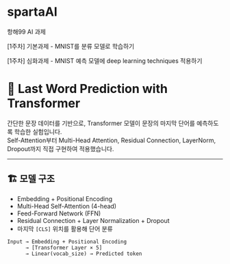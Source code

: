 # spartaAI
항해99 AI 과제

[1주차] 기본과제 - MNIST를 분류 모델로 학습하기

[1주차] 심화과제 - MNIST 예측 모델에 deep learning techniques 적용하기


# 🧠 Last Word Prediction with Transformer

간단한 문장 데이터를 기반으로, Transformer 모델이 문장의 마지막 단어를 예측하도록 학습한 실험입니다.  
Self-Attention부터 Multi-Head Attention, Residual Connection, LayerNorm, Dropout까지 직접 구현하여 적용했습니다.

---

## 🏗️ 모델 구조

- Embedding + Positional Encoding
- Multi-Head Self-Attention (4-head)
- Feed-Forward Network (FFN)
- Residual Connection + Layer Normalization + Dropout
- 마지막 `[CLS]` 위치를 활용해 단어 분류

```text
Input → Embedding + Positional Encoding
      → [Transformer Layer × 5]
      → Linear(vocab_size) → Predicted token

